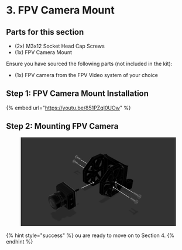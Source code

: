 # 3. FPV Camera Mount

## Parts for this section

* (2x) M3x12 Socket Head Cap Screws
* (1x) FPV Camera Mount

Ensure you have sourced the following parts (not included in the kit):

* (1x) FPV camera from the FPV Video system of your choice



## Step 1: FPV Camera Mount Installation

{% embed url="https://youtu.be/851PZqI0UOw" %}

## Step 2: Mounting FPV Camera

<figure><img src="../../../../.gitbook/assets/124swr.png" alt=""><figcaption></figcaption></figure>

{% hint style="success" %}
ou are ready to move on to Section 4.
{% endhint %}
